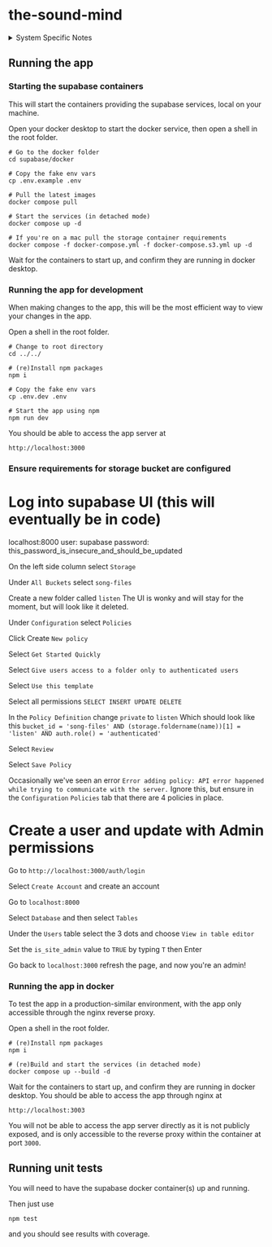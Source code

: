# the-sound-mind

<details>
<summary>System Specific Notes</summary>
<details>
<summary>MacOS without Docker Desktop (entirely command line)</summary>
If you want to run Docker entirely from the command line we recommend using [Colima](https://github.com/abiosoft/colima).

It can be installed with [Homebrew](https://brew.sh/).

<code>brew install docker-compose</code>
The colima VM needs to be started with
<code>colima start virtio --mount-type=virtiofs</code>
Something similar to this
The following may need to be added to your `~/.docker/config.json` in order to avoid permissions issues with certain volumes.
<code>{
        "currentContext": "colima-virtio",
        "cliPluginsExtraDirs": [
                "/opt/homebrew/lib/docker/cli-plugins"
        ]
]</code>
may need to be added to your Docker config.  This allows Docker to find the docker-compose plugin which will allow commands like
<code>docker compose up  # without the dash (Docker executing compose as a plugin)</code>
as opposed to commands like
<code>docker-compose up  # with the dash (directly running the docker-compose binary)</code>
We've found this to be nessesary, as bringing up the containers with docker-compose instead of docker compose will result in connectivity issues between containers.
</details>
<details>
<summary>Docker Engine on Linux</summary>
We recommend installing Docker with the instructions at 
[Install Docker Engine](https://docs.docker.com/engine/install/)
</details>
</details>

## Running the app

### Starting the supabase containers

This will start the containers providing the supabase services, local on your machine.

Open your docker desktop to start the docker service, then open a shell in the root folder.

```shell
# Go to the docker folder
cd supabase/docker

# Copy the fake env vars
cp .env.example .env

# Pull the latest images
docker compose pull

# Start the services (in detached mode)
docker compose up -d

# If you're on a mac pull the storage container requirements
docker compose -f docker-compose.yml -f docker-compose.s3.yml up -d
```

Wait for the containers to start up, and confirm they are running in docker desktop.

### Running the app for development

When making changes to the app, this will be the most efficient way to view your changes in the app. 

Open a shell in the root folder.

```shell
# Change to root directory
cd ../../

# (re)Install npm packages
npm i

# Copy the fake env vars
cp .env.dev .env

# Start the app using npm
npm run dev
```

You should be able to access the app server at

`http://localhost:3000`

### Ensure requirements for storage bucket are configured

# Log into supabase UI (this will eventually be in code)
localhost:8000
user: supabase
password: this_password_is_insecure_and_should_be_updated

On the left side column select `Storage`

Under `All Buckets` select `song-files`

Create a new folder called `listen`
The UI is wonky and will stay for the moment, but will look like it deleted.

Under `Configuration` select `Policies`

Click Create `New policy`

Select `Get Started Quickly`

Select `Give users access to a folder only to authenticated users`

Select `Use this template`

Select all permissions `SELECT INSERT UPDATE DELETE`

In the `Policy Definition` change `private` to `listen`
Which should look like this
```bucket_id = 'song-files' AND (storage.foldername(name))[1] = 'listen' AND auth.role() = 'authenticated'```

Select `Review`

Select `Save Policy`

Occasionally we've seen an error
`Error adding policy: API error happened while trying to communicate with the server.`
Ignore this, but ensure in the `Configuration` `Policies` tab that there are 4 policies in place.

# Create a user and update with Admin permissions
Go to `http://localhost:3000/auth/login`

Select `Create Account` and create an account

Go to `localhost:8000`

Select `Database` and then select `Tables`

Under the `Users` table select the 3 dots and choose `View in table editor`

Set the `is_site_admin` value to `TRUE` by typing `T` then Enter

Go back to `localhost:3000` refresh the page, and now you're an admin!

### Running the app in docker

To test the app in a production-similar environment, with the app only accessible through the nginx reverse proxy.

Open a shell in the root folder.

```shell
# (re)Install npm packages
npm i

# (re)Build and start the services (in detached mode)
docker compose up --build -d
```

Wait for the containers to start up, and confirm they are running in docker desktop. You should be able to access the app through nginx at 

`http://localhost:3003`

You will not be able to access the app server directly as it is not publicly exposed, and is only accessible to the reverse proxy within the container at port `3000`.

## Running unit tests

You will need to have the supabase docker container(s) up and running.

Then just use

`npm test`

and you should see results with coverage.
